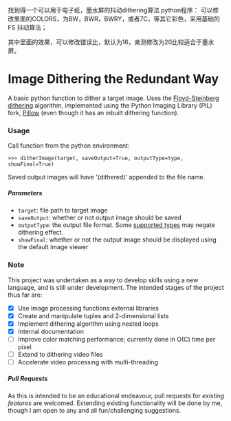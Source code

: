 
找到得一个可以用于电子纸，墨水屏的抖动dithering算法 python程序：
可以修改里面的COLORS，为BW，BWR，BWRY，或者7C，等其它彩色，采用基础的FS 抖动算法；

其中里面的效果，可以修改错误比，默认为16，亲测修改为20比较适合于墨水屏。

# Image Dithering the Redundant Way

A basic python function to dither a target image. Uses the [Floyd-Steinberg dithering](https://en.wikipedia.org/wiki/Floyd%E2%80%93Steinberg_dithering) algorithm,
implemented using the Python Imaging Library (PIL) fork, [Pillow](https://github.com/python-pillow/Pillow) (even though it has an inbuilt dithering function).

### Usage

Call function from the python environment:
```
>>> ditherImage(target, saveOutput=True, outputType=type, showFinal=True)
```

Saved output images will have '(dithered)' appended to the file name.

##### Parameters

- `target`: file path to target image
- `saveOutput`: whether or not output image should be saved
- `outputType`: the output file format. Some [supported types](https://pillow.readthedocs.io/en/stable/handbook/image-file-formats.html) may negate dithering effect.
- `showFinal`: whether or not the output image should be displayed using the default image viewer

### Note

This project was undertaken as a way to develop skills using a new language, and is still under development.
The intended stages of the project thus far are:

- [X] Use image processing functions external libraries
- [X] Create and manipulate tuples and 2-dimensional lists
- [X] Implement dithering algorithm using nested loops
- [X] Internal documentation
- [ ] Improve color matching performance; currently done in O(C) time per pixel
- [ ] Extend to dithering video files
- [ ] Accelerate video processing with multi-threading

##### Pull Requests

As this is intended to be an educational endeavour, pull requests for _*existing features*_
are welcomed. Extending existing functionality will be done by me, though I am
open to any and all fun/challenging suggestions.
